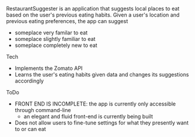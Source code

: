 RestaurantSuggester is an application that suggests local places to eat based on the user's previous eating habits.
Given a user's location and previous eating preferences, the app can suggest 
- someplace very familar to eat
- someplace slightly familiar to eat
- someplace completely new to eat


Tech
- Implements the Zomato API 
- Learns the user's eating habits given data and changes its suggestions accordingly

ToDo
- FRONT END IS INCOMPLETE: the app is currently only accessible through command-line
  - an elegant and fluid front-end is currently being built
 - Does not allow users to fine-tune settings for what they presently want to or can eat
